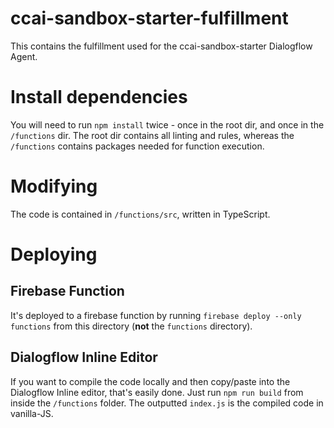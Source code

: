 # ccai-sandbox-starter-fulfillment

This contains the fulfillment used for the ccai-sandbox-starter Dialogflow Agent.

# Install dependencies

You will need to run `npm install` twice - once in the root dir, and once in the `/functions` dir. The root dir contains all linting and rules, whereas the `/functions` contains packages needed for function execution.

# Modifying

The code is contained in `/functions/src`, written in TypeScript.

# Deploying

## Firebase Function

It's deployed to a firebase function by running `firebase deploy --only functions` from this directory (**not** the `functions` directory).

## Dialogflow Inline Editor

If you want to compile the code locally and then copy/paste into the Dialogflow Inline editor, that's easily done. Just run `npm run build` from inside the `/functions` folder. The outputted `index.js` is the compiled code in vanilla-JS.
